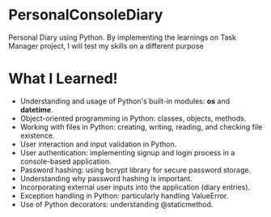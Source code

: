 # PersonalConsoleDiary
Personal Diary using Python.
By implementing the learnings on Task Manager project, I will test my skills on a different purpose

# What I Learned!
* Understanding and usage of Python's built-in modules: **os** and **datetime**.
* Object-oriented programming in Python: classes, objects, methods.
* Working with files in Python: creating, writing, reading, and checking file existence.
* User interaction and input validation in Python.
* User authentication: implementing signup and login process in a console-based application.
* Password hashing: using bcrypt library for secure password storage.
* Understanding why password hashing is important.
* Incorporating external user inputs into the application (diary entries).
* Exception handling in Python: particularly handling ValueError.
* Use of Python decorators: understanding @staticmethod.
